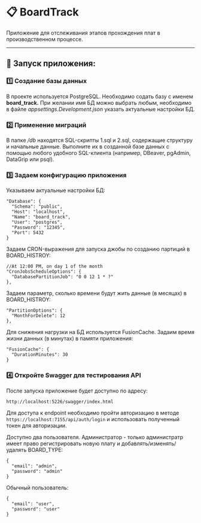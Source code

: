 
# 📋 BoardTrack

Приложение для отслеживания этапов прохождения плат в производственном процессе.

---

## 🚀 Запуск приложения:

### 1️⃣ Создание базы данных

В проекте используется PostgreSQL. Необходимо содать базу с именем **board_track.** 
При желании имя БД можно выбрать любым, необходимо в файле *appsettings.Development.json* указать актуальные настройки БД. 

### 2️⃣ Применение миграций

В папке */db* находятся SQL-скрипты 1.sql и 2.sql, содержащие структуру и начальные данные. Выполните их в созданной базе данных с помощью любого удобного SQL-клиента (например, DBeaver, pgAdmin, DataGrip или psql).

### 3️⃣ Задаем конфигурацию приложения

Указываем актуальные настройки БД:
```env
"Database": {
  "Schema": "public",
  "Host": "localhost",
  "Name": "board_track",
  "User": "postgres",
  "Password": "12345",
  "Port": 5432
}
```

Задаем CRON-выражения для запуска джобы по созданию партиций в BOARD_HISTROY:
```
//At 12:00 PM, on day 1 of the month
"CronJobsScheduleOptions": {
  "DatabasePartitionJob": "0 0 12 1 * ?"
},
```

Задаем параметр, сколько времени будут жить данные (в месяцах) в BOARD_HISTROY:
```
"PartitionOptions": {
  "MonthForDelete": 12
},
```

Для снижения нагрузки на БД используется FusionCache. Задаим время жизни данных (в минутах) в памяти приложения:
```
"FusionCache": {
  "DurationMinutes": 30
}
```
### 4️⃣ Откройте Swagger для тестирования API
После запуска приложение будет доступно по адресу:
```
http://localhost:5226/swagger/index.html
```
Для доступа к endpoint необходимо пройти авторизацию в методе 
```https://localhost:7155/api/auth/login``` и использовать полученный токен для авторизации.

Доступно два пользователя. 
Администратор - только администратр имеет право регистрировать новую плату и добавлять/изменять/удалять BOARD_TYPE:
```
{
  "email": "admin",
  "password": "admin"
}
```

Обычный пользователь:
```
{
  "email": "user",
  "password": "user"
}
```
